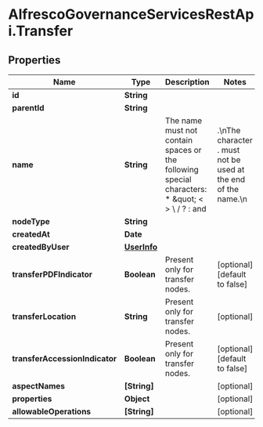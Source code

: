 # AlfrescoGovernanceServicesRestApi.Transfer

## Properties
Name | Type | Description | Notes
------------ | ------------- | ------------- | -------------
**id** | **String** |  | 
**parentId** | **String** |  | 
**name** | **String** | The name must not contain spaces or the following special characters: * \&quot; &lt; &gt; \\ / ? : and |.\nThe character . must not be used at the end of the name.\n | 
**nodeType** | **String** |  | 
**createdAt** | **Date** |  | 
**createdByUser** | [**UserInfo**](UserInfo.md) |  | 
**transferPDFIndicator** | **Boolean** | Present only for transfer nodes. | [optional] [default to false]
**transferLocation** | **String** | Present only for transfer nodes. | [optional] 
**transferAccessionIndicator** | **Boolean** | Present only for transfer nodes. | [optional] [default to false]
**aspectNames** | **[String]** |  | [optional] 
**properties** | **Object** |  | [optional] 
**allowableOperations** | **[String]** |  | [optional] 


